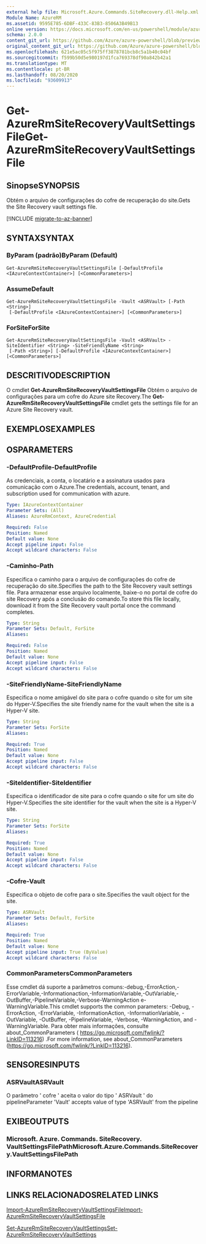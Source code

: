 ```yaml
---
external help file: Microsoft.Azure.Commands.SiteRecovery.dll-Help.xml
Module Name: AzureRM
ms.assetid: 9595E785-6DBF-433C-83B3-8506A3B49B13
online version: https://docs.microsoft.com/en-us/powershell/module/azurerm.siterecovery/get-azurermsiterecoveryvaultsettingsfile
schema: 2.0.0
content_git_url: https://github.com/Azure/azure-powershell/blob/preview/src/ResourceManager/SiteRecovery/Commands.SiteRecovery/help/Get-AzureRmSiteRecoveryVaultSettingsFile.md
original_content_git_url: https://github.com/Azure/azure-powershell/blob/preview/src/ResourceManager/SiteRecovery/Commands.SiteRecovery/help/Get-AzureRmSiteRecoveryVaultSettingsFile.md
ms.openlocfilehash: 621e5ac05c5f975ff3878781bcb8c5a1b40c04bf
ms.sourcegitcommit: f599b50d5e980197d1fca769378df90a842b42a1
ms.translationtype: MT
ms.contentlocale: pt-BR
ms.lasthandoff: 08/20/2020
ms.locfileid: "93609913"
---
```

# <span data-ttu-id="8c90a-101">Get-AzureRmSiteRecoveryVaultSettingsFile</span><span class="sxs-lookup"><span data-stu-id="8c90a-101">Get-AzureRmSiteRecoveryVaultSettingsFile</span></span>

## <span data-ttu-id="8c90a-102">Sinopse</span><span class="sxs-lookup"><span data-stu-id="8c90a-102">SYNOPSIS</span></span>
<span data-ttu-id="8c90a-103">Obtém o arquivo de configurações do cofre de recuperação do site.</span><span class="sxs-lookup"><span data-stu-id="8c90a-103">Gets the Site Recovery vault settings file.</span></span>

[!INCLUDE [migrate-to-az-banner](../../includes/migrate-to-az-banner.md)]

## <span data-ttu-id="8c90a-104">SYNTAX</span><span class="sxs-lookup"><span data-stu-id="8c90a-104">SYNTAX</span></span>

### <span data-ttu-id="8c90a-105">ByParam (padrão)</span><span class="sxs-lookup"><span data-stu-id="8c90a-105">ByParam (Default)</span></span>
```
Get-AzureRmSiteRecoveryVaultSettingsFile [-DefaultProfile <IAzureContextContainer>] [<CommonParameters>]
```

### <span data-ttu-id="8c90a-106">Assume</span><span class="sxs-lookup"><span data-stu-id="8c90a-106">Default</span></span>
```
Get-AzureRmSiteRecoveryVaultSettingsFile -Vault <ASRVault> [-Path <String>]
 [-DefaultProfile <IAzureContextContainer>] [<CommonParameters>]
```

### <span data-ttu-id="8c90a-107">ForSite</span><span class="sxs-lookup"><span data-stu-id="8c90a-107">ForSite</span></span>
```
Get-AzureRmSiteRecoveryVaultSettingsFile -Vault <ASRVault> -SiteIdentifier <String> -SiteFriendlyName <String>
 [-Path <String>] [-DefaultProfile <IAzureContextContainer>] [<CommonParameters>]
```

## <span data-ttu-id="8c90a-108">DESCRITIVO</span><span class="sxs-lookup"><span data-stu-id="8c90a-108">DESCRIPTION</span></span>
<span data-ttu-id="8c90a-109">O cmdlet **Get-AzureRmSiteRecoveryVaultSettingsFile** Obtém o arquivo de configurações para um cofre do Azure site Recovery.</span><span class="sxs-lookup"><span data-stu-id="8c90a-109">The **Get-AzureRmSiteRecoveryVaultSettingsFile** cmdlet gets the settings file for an Azure Site Recovery vault.</span></span>

## <span data-ttu-id="8c90a-110">EXEMPLOS</span><span class="sxs-lookup"><span data-stu-id="8c90a-110">EXAMPLES</span></span>

## <span data-ttu-id="8c90a-111">OS</span><span class="sxs-lookup"><span data-stu-id="8c90a-111">PARAMETERS</span></span>

### <span data-ttu-id="8c90a-112">-DefaultProfile</span><span class="sxs-lookup"><span data-stu-id="8c90a-112">-DefaultProfile</span></span>
<span data-ttu-id="8c90a-113">As credenciais, a conta, o locatário e a assinatura usados para comunicação com o Azure.</span><span class="sxs-lookup"><span data-stu-id="8c90a-113">The credentials, account, tenant, and subscription used for communication with azure.</span></span>

```yaml
Type: IAzureContextContainer
Parameter Sets: (All)
Aliases: AzureRmContext, AzureCredential

Required: False
Position: Named
Default value: None
Accept pipeline input: False
Accept wildcard characters: False
```

### <span data-ttu-id="8c90a-114">-Caminho</span><span class="sxs-lookup"><span data-stu-id="8c90a-114">-Path</span></span>
<span data-ttu-id="8c90a-115">Especifica o caminho para o arquivo de configurações do cofre de recuperação do site.</span><span class="sxs-lookup"><span data-stu-id="8c90a-115">Specifies the path to the Site Recovery vault settings file.</span></span>
<span data-ttu-id="8c90a-116">Para armazenar esse arquivo localmente, baixe-o no portal de cofre do site Recovery após a conclusão do comando.</span><span class="sxs-lookup"><span data-stu-id="8c90a-116">To store this file locally, download it from the Site Recovery vault portal once the command completes.</span></span>

```yaml
Type: String
Parameter Sets: Default, ForSite
Aliases: 

Required: False
Position: Named
Default value: None
Accept pipeline input: False
Accept wildcard characters: False
```

### <span data-ttu-id="8c90a-117">-SiteFriendlyName</span><span class="sxs-lookup"><span data-stu-id="8c90a-117">-SiteFriendlyName</span></span>
<span data-ttu-id="8c90a-118">Especifica o nome amigável do site para o cofre quando o site for um site do Hyper-V.</span><span class="sxs-lookup"><span data-stu-id="8c90a-118">Specifies the site friendly name for the vault when the site is a Hyper-V site.</span></span>

```yaml
Type: String
Parameter Sets: ForSite
Aliases: 

Required: True
Position: Named
Default value: None
Accept pipeline input: False
Accept wildcard characters: False
```

### <span data-ttu-id="8c90a-119">-SiteIdentifier</span><span class="sxs-lookup"><span data-stu-id="8c90a-119">-SiteIdentifier</span></span>
<span data-ttu-id="8c90a-120">Especifica o identificador de site para o cofre quando o site for um site do Hyper-V.</span><span class="sxs-lookup"><span data-stu-id="8c90a-120">Specifies the site identifier for the vault when the site is a Hyper-V site.</span></span>

```yaml
Type: String
Parameter Sets: ForSite
Aliases: 

Required: True
Position: Named
Default value: None
Accept pipeline input: False
Accept wildcard characters: False
```

### <span data-ttu-id="8c90a-121">-Cofre</span><span class="sxs-lookup"><span data-stu-id="8c90a-121">-Vault</span></span>
<span data-ttu-id="8c90a-122">Especifica o objeto de cofre para o site.</span><span class="sxs-lookup"><span data-stu-id="8c90a-122">Specifies the vault object for the site.</span></span>

```yaml
Type: ASRVault
Parameter Sets: Default, ForSite
Aliases: 

Required: True
Position: Named
Default value: None
Accept pipeline input: True (ByValue)
Accept wildcard characters: False
```

### <span data-ttu-id="8c90a-123">CommonParameters</span><span class="sxs-lookup"><span data-stu-id="8c90a-123">CommonParameters</span></span>
<span data-ttu-id="8c90a-124">Esse cmdlet dá suporte a parâmetros comuns:-debug,-ErrorAction,-ErrorVariable,-Informationaction,-InformationVariable,-OutVariable,-OutBuffer,-PipelineVariable,-Verbose-WarningAction e-WarningVariable.</span><span class="sxs-lookup"><span data-stu-id="8c90a-124">This cmdlet supports the common parameters: -Debug, -ErrorAction, -ErrorVariable, -InformationAction, -InformationVariable, -OutVariable, -OutBuffer, -PipelineVariable, -Verbose, -WarningAction, and -WarningVariable.</span></span> <span data-ttu-id="8c90a-125">Para obter mais informações, consulte about_CommonParameters ( https://go.microsoft.com/fwlink/?LinkID=113216) .</span><span class="sxs-lookup"><span data-stu-id="8c90a-125">For more information, see about_CommonParameters (https://go.microsoft.com/fwlink/?LinkID=113216).</span></span>

## <span data-ttu-id="8c90a-126">SENSORES</span><span class="sxs-lookup"><span data-stu-id="8c90a-126">INPUTS</span></span>

### <span data-ttu-id="8c90a-127">ASRVault</span><span class="sxs-lookup"><span data-stu-id="8c90a-127">ASRVault</span></span>
<span data-ttu-id="8c90a-128">O parâmetro ' cofre ' aceita o valor do tipo ' ASRVault ' do pipeline</span><span class="sxs-lookup"><span data-stu-id="8c90a-128">Parameter 'Vault' accepts value of type 'ASRVault' from the pipeline</span></span>

## <span data-ttu-id="8c90a-129">EXIBE</span><span class="sxs-lookup"><span data-stu-id="8c90a-129">OUTPUTS</span></span>

### <span data-ttu-id="8c90a-130">Microsoft. Azure. Commands. SiteRecovery. VaultSettingsFilePath</span><span class="sxs-lookup"><span data-stu-id="8c90a-130">Microsoft.Azure.Commands.SiteRecovery.VaultSettingsFilePath</span></span>

## <span data-ttu-id="8c90a-131">INFORMA</span><span class="sxs-lookup"><span data-stu-id="8c90a-131">NOTES</span></span>

## <span data-ttu-id="8c90a-132">LINKS RELACIONADOS</span><span class="sxs-lookup"><span data-stu-id="8c90a-132">RELATED LINKS</span></span>

[<span data-ttu-id="8c90a-133">Import-AzureRmSiteRecoveryVaultSettingsFile</span><span class="sxs-lookup"><span data-stu-id="8c90a-133">Import-AzureRmSiteRecoveryVaultSettingsFile</span></span>](./Import-AzureRmSiteRecoveryVaultSettingsFile.md)

[<span data-ttu-id="8c90a-134">Set-AzureRmSiteRecoveryVaultSettings</span><span class="sxs-lookup"><span data-stu-id="8c90a-134">Set-AzureRmSiteRecoveryVaultSettings</span></span>](./Set-AzureRmSiteRecoveryVaultSettings.md)
